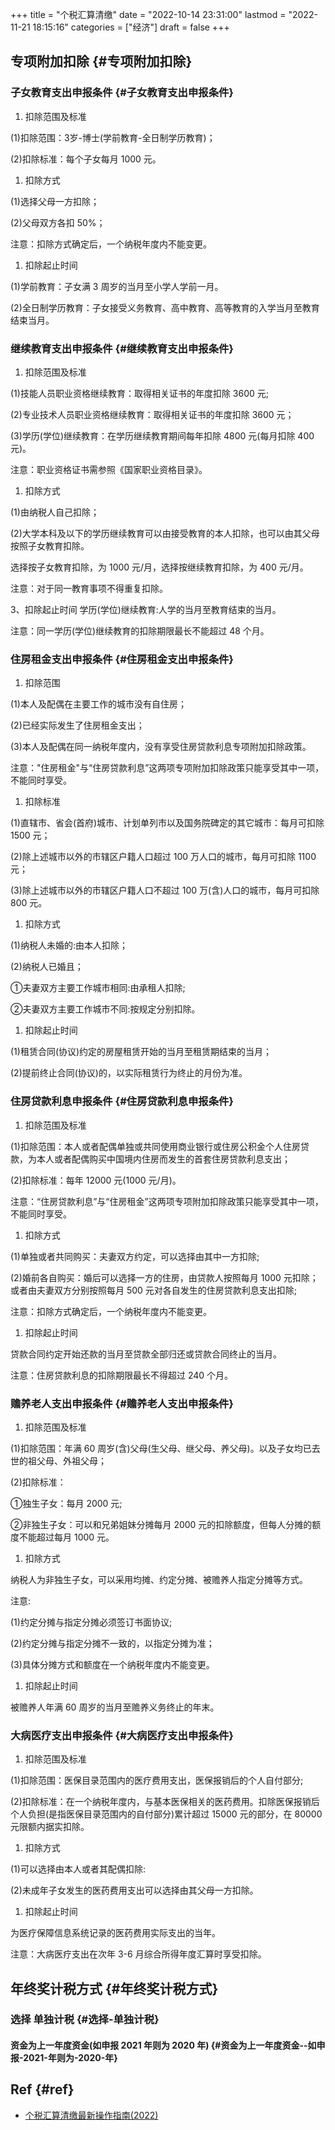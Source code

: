 +++
title = "个税汇算清缴"
date = "2022-10-14 23:31:00"
lastmod = "2022-11-21 18:15:16"
categories = ["经济"]
draft = false
+++

## 专项附加扣除 {#专项附加扣除}


### 子女教育支出申报条件 {#子女教育支出申报条件}

1.  扣除范围及标准

(1)扣除范围：3岁-博士(学前教育-全日制学历教育)；

(2)扣除标准：每个子女每月 1000 元。

1.  扣除方式

(1)选择父母一方扣除；

(2)父母双方各扣 50%；

注意：扣除方式确定后，一个纳税年度内不能变更。

1.  扣除起止时间

(1)学前教育：子女满 3 周岁的当月至小学人学前一月。

(2)全日制学历教育：子女接受义务教育、高中教育、高等教育的入学当月至教育结束当月。


### 继续教育支出申报条件 {#继续教育支出申报条件}

1.  扣除范围及标准

(1)技能人员职业资格继续教育：取得相关证书的年度扣除 3600 元;

(2)专业技术人员职业资格继续教育：取得相关证书的年度扣除 3600 元；

(3)学历(学位)继续教育：在学历继续教育期间每年扣除 4800 元(每月扣除 400 元)。

注意：职业资格证书需参照《国家职业资格目录》。

1.  扣除方式

(1)由纳税人自己扣除；

(2)大学本科及以下的学历继续教育可以由接受教育的本人扣除，也可以由其父母按照子女教育扣除。

选择按子女教育扣除，为 1000 元/月，选择按继续教育扣除，为 400 元/月。

注意：对于同一教育事项不得重复扣除。

3、扣除起止时间
学历(学位)继续教育:人学的当月至教育结束的当月。

注意：同一学历(学位)继续教育的扣除期限最长不能超过 48 个月。


### 住房租金支出申报条件 {#住房租金支出申报条件}

1.  扣除范围

(1)本人及配偶在主要工作的城市没有自住房；

(2)已经实际发生了住房租金支出；

(3)本人及配偶在同一纳税年度内，没有享受住房贷款利息专项附加扣除政策。

注意："住房租金"与“住房贷款利息”这两项专项附加扣除政策只能享受其中一项，不能同时享受。

1.  扣除标准

(1)直辖市、省会(首府)城市、计划单列市以及国务院碑定的其它城市：每月可扣除 1500 元；

(2)除上述城市以外的市辖区户籍人口超过 100 万人口的城市，每月可扣除 1100 元；

(3)除上述城市以外的市辖区户籍人口不超过 100 万(含)人口的城市，每月可扣除 800 元。

1.  扣除方式

(1)纳税人未婚的:由本人扣除；

(2)纳税人已婚且；

①夫妻双方主要工作城市相同:由承租人扣除;

②夫妻双方主要工作城市不同:按规定分别扣除。

1.  扣除起止时间

(1)租赁合同(协议)约定的房屋租赁开始的当月至租赁期结束的当月；

(2)提前终止合同(协议)的，以实际租赁行为终止的月份为准。


### 住房贷款利息申报条件 {#住房贷款利息申报条件}

1.  扣除范围及标准

(1)扣除范围：本人或者配偶单独或共同使用商业银行或住房公积金个人住房贷款，为本人或者配偶购买中国境内住房而发生的首套住房贷款利息支出；

(2)扣除标准：每年 12000 元(1000 元/月)。

注意：“住房贷款利息”与“住房租金”这两项专项附加扣除政策只能享受其中一项，不能同时享受。

1.  扣除方式

(1)单独或者共同购买：夫妻双方约定，可以选择由其中一方扣除;

(2)婚前各自购买：婚后可以选择一方的住房，由贷款人按照每月 1000 元扣除；或者由夫妻双方分别按照每月 500 元对各自发生的住房贷款利息支出扣除;

注意：扣除方式确定后，一个纳税年度内不能变更。

1.  扣除起止时间

贷款合同约定开始还款的当月至贷款全部归还或贷款合同终止的当月。

注意：住房贷款利息的扣除期限最长不得超过 240 个月。


### 赡养老人支出申报条件 {#赡养老人支出申报条件}

1.  扣除范围及标准

(1)扣除范围：年满 60 周岁(含)父母(生父母、继父母、养父母)。以及子女均已去世的祖父母、外祖父母；

(2)扣除标准：

①独生子女：每月 2000 元;

②非独生子女：可以和兄弟姐妹分摊每月 2000 元的扣除额度，但每人分摊的额度不能超过每月 1000 元。

1.  扣除方式

纳税人为非独生子女，可以采用均摊、约定分摊、被赡养人指定分摊等方式。

注意:

(1)约定分摊与指定分摊必须签订书面协议;

(2)约定分摊与指定分摊不一致的，以指定分摊为准；

(3)具体分摊方式和额度在一个纳税年度内不能变更。

1.  扣除起止时间

被赡养人年满 60 周岁的当月至赡养义务终止的年末。


### 大病医疗支出申报条件 {#大病医疗支出申报条件}

1.  扣除范围及标准

(1)扣除范围：医保目录范围内的医疗费用支出，医保报销后的个人自付部分;

(2)扣除标准：在一个纳税年度内，与基本医保相关的医药费用。扣除医保报销后个人负担(是指医保目录范围内的自付部分)累计超过 15000 元的部分，在 80000 元限额内据实扣除。

1.  扣除方式

(1)可以选择由本人或者其配偶扣除:

(2)未成年子女发生的医药费用支出可以选择由其父母一方扣除。

1.  扣除起止时间

为医疗保障信息系统记录的医药费用实际支出的当年。

注意：大病医疗支出在次年 3-6 月综合所得年度汇算时享受扣除。


## 年终奖计税方式 {#年终奖计税方式}


### 选择 **单独计税** {#选择-单独计税}


#### 资金为上一年度资金(如申报 2021 年则为 2020 年) {#资金为上一年度资金--如申报-2021-年则为-2020-年}


## Ref {#ref}

-   [个税汇算清缴最新操作指南(2022)](https://mp.weixin.qq.com/s/G8z6V58EWA8S7J7kCqIXIA)